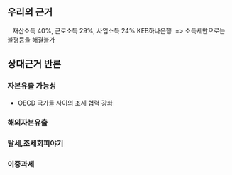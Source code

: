  
## 우리의 근거
 
 재산소득 40%, 근로소득 29%, 사업소득 24% KEB하나은행
 => 소득세만으로는 불평등을 해결불가

## 상대근거 반론
### 자본유출 가능성
- OECD 국가들 사이의 조세 협력 강화

### 해외자본유출
### 탈세,조세회피야기
### 이중과세